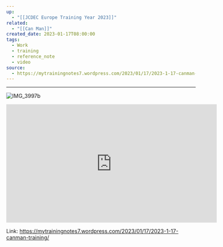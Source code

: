 ```yaml
---
up:
  - "[[JCDEC Europe Training Year 2023]]"
related:
  - "[[Can Man]]"
created_date: 2023-01-17T08:00:00
tags:
  - Work
  - training
  - reference_note
  - video
source:
  - https://mytrainingnotes7.wordpress.com/2023/01/17/2023-1-17-canman-training/
---
```

---
![IMG_3997b](https://i.imgur.com/y8cMZVg.jpg)
<iframe width="560" height="315" src="https://www.youtube-nocookie.com/embed/_zu2n6DLxaA?si=GGbvAzsQpM2pY-Zz" title="YouTube video player" frameborder="0" allow="accelerometer; autoplay; clipboard-write; encrypted-media; gyroscope; picture-in-picture; web-share" allowfullscreen></iframe>

Link: https://mytrainingnotes7.wordpress.com/2023/01/17/2023-1-17-canman-training/

